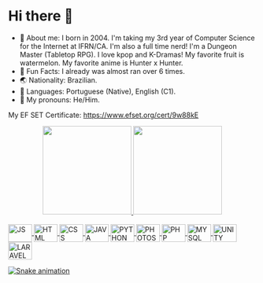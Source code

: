 # Hi there 👋
- 📄 About me: I born in 2004. I'm taking my 3rd year of Computer Science for the Internet at IFRN/CA. I'm also a full time nerd! I'm a Dungeon Master (Tabletop RPG). I love kpop and K-Dramas! My favorite fruit is watermelon. My favorite anime is Hunter x Hunter.
- 🎲 Fun Facts: I already was almost ran over 6 times.
- 🌏 Nationality: Brazilian.
- 💬 Languages: Portuguese (Native), English (C1).
- 👦 My pronouns: He/Him.

My EF SET Certificate: https://www.efset.org/cert/9w88kE

<div align="center" width="100vh">
  <a href="https://github.com/hananitallyson">
  <img height="180em" src="https://github-readme-stats.vercel.app/api?username=hananitallyson&show_icons=true&theme=tokyonight&include_all_commits=true&count_private=true"/>
  <img height="180em" src="https://github-readme-stats.vercel.app/api/top-langs/?username=hananitallyson&layout=compact&langs_count=7&theme=tokyonight"/>
</div>
  
<br> 
<div style="display: inline-box">
  <img align="center" title="JavaScript" alt="JS" height="36" width="48" src="https://cdn.jsdelivr.net/gh/devicons/devicon/icons/javascript/javascript-original.svg">
  <img align="center" title="HTML5" alt="HTML" height="36" width="48" src="https://cdn.jsdelivr.net/gh/devicons/devicon/icons/html5/html5-original.svg">
  <img align="center" title="CSS3" alt="CSS" height="36" width="48" src="https://cdn.jsdelivr.net/gh/devicons/devicon/icons/css3/css3-original.svg">
  <img align="center" title="Java" alt="JAVA" height="36" width="48" src="https://cdn.jsdelivr.net/gh/devicons/devicon/icons/java/java-plain.svg">
  <img align="center" title="Python" alt="PYTHON" height="36" width="48" src="https://cdn.jsdelivr.net/gh/devicons/devicon/icons/python/python-original.svg">
  <img align="center" title="Photoshop" alt="PHOTOSHOP" height="36" width="48" src="https://cdn.jsdelivr.net/gh/devicons/devicon/icons/photoshop/photoshop-plain.svg">
  <img align="center" title="PHP" alt="PHP" height="36" width="48" src="https://cdn.jsdelivr.net/gh/devicons/devicon/icons/php/php-original.svg">
  <img align="center" title="MySQL" alt="MYSQL" height="36" width="48" src="https://cdn.jsdelivr.net/gh/devicons/devicon/icons/mysql/mysql-original-wordmark.svg">
  <img align="center" title="Unity" alt="UNITY" height="36" width="48" src="https://cdn.jsdelivr.net/gh/devicons/devicon/icons/unity/unity-original.svg"/>
  <img align="center" title="Laravel" alt="LARAVEL" height="36" width="48" src="https://cdn.jsdelivr.net/gh/devicons/devicon/icons/laravel/laravel-plain.svg" />  
</div>
    
![Snake animation](https://github.com/hananitallyson/hananitallyson/blob/output/github-contribution-grid-snake.svg)
